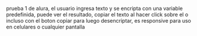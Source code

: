 prueba 1 de alura, el usuario ingresa texto y se encripta con una variable predefinida, puede ver el resultado, copiar el texto al hacer click sobre el o incluso con el boton copiar para luego desencriptar, es responsive para uso en celulares o cualquier pantalla 
